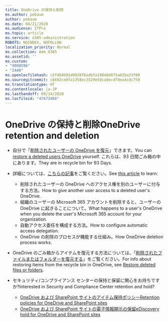 ```yaml
---
title: OneDrive の保持と削除
ms.author: pebaum
author: pebaum
ms.date: 04/21/2020
ms.audience: ITPro
ms.topic: article
ms.service: o365-administration
ROBOTS: NOINDEX, NOFOLLOW
localization_priority: Normal
ms.collection: Adm_O365
ms.assetid: ''
ms.custom:
- "9000596"
- "2440"
ms.openlocfilehash: c5fd94b91d0938f6adbfa10848d875a02ba23f00
ms.sourcegitcommit: c6692ce0fa1358ec3529e59ca0ecdfdea4cdc759
ms.translationtype: HT
ms.contentlocale: ja-JP
ms.lasthandoff: 09/14/2020
ms.locfileid: "47673466"
---
```

# <a name="onedrive-retention-and-deletion"></a><span data-ttu-id="b072c-102">OneDrive の保持と削除</span><span class="sxs-lookup"><span data-stu-id="b072c-102">OneDrive retention and deletion</span></span>

- <span data-ttu-id="b072c-103">自分で「[削除されたユーザーの OneDrive を復元](https://docs.microsoft.com/onedrive/restore-deleted-onedrive)」できます。</span><span class="sxs-lookup"><span data-stu-id="b072c-103">You can [restore a deleted users OneDrive](https://docs.microsoft.com/onedrive/restore-deleted-onedrive) yourself.</span></span> <span data-ttu-id="b072c-104">これらは、93 日間ごみ箱の中にあります。</span><span class="sxs-lookup"><span data-stu-id="b072c-104">They are in recycle bin for 93 Days.</span></span>

- <span data-ttu-id="b072c-105">詳細については、[こちらの記事](https://docs.microsoft.com/onedrive/retention-and-deletion)をご覧ください。</span><span class="sxs-lookup"><span data-stu-id="b072c-105">See [this article](https://docs.microsoft.com/onedrive/retention-and-deletion) to learn:</span></span>
    - <span data-ttu-id="b072c-106">削除されたユーザーの OneDrive へのアクセス権を別のユーザーに付与する方法。</span><span class="sxs-lookup"><span data-stu-id="b072c-106">How to give another user access to a deleted user's OneDrive.</span></span>
    - <span data-ttu-id="b072c-107">組織のユーザーの Microsoft 365 アカウントを削除すると、ユーザーの OneDrive に起きることについて。</span><span class="sxs-lookup"><span data-stu-id="b072c-107">What happens to a user's OneDrive when you delete the user's Microsoft 365 account for your organization.</span></span>
    - <span data-ttu-id="b072c-108">自動アクセス委任を構成する方法。</span><span class="sxs-lookup"><span data-stu-id="b072c-108">How to configure automatic access delegation.</span></span>
    - <span data-ttu-id="b072c-109">OneDrive の削除のプロセスが機能する仕組み。</span><span class="sxs-lookup"><span data-stu-id="b072c-109">How OneDrive deletion process works.</span></span>

- <span data-ttu-id="b072c-110">OneDrive のごみ箱からアイテムを復元する方法については、「[削除されたファイルまたはフォルダーを復元する](https://support.office.com/article/949ada80-0026-4db3-a953-c99083e6a84f)」をご覧ください。</span><span class="sxs-lookup"><span data-stu-id="b072c-110">For info about restoring items from the recycle bin in OneDrive, see [Restore deleted files or folders](https://support.office.com/article/949ada80-0026-4db3-a953-c99083e6a84f).</span></span>

- <span data-ttu-id="b072c-111">セキュリティ/コンプライアンス センターの保持と保留に関心をお持ちですか?</span><span class="sxs-lookup"><span data-stu-id="b072c-111">Interested in Security and Compliance Center retention and hold?</span></span>
    - [<span data-ttu-id="b072c-112">OneDrive および SharePoint サイトのアイテム保持ポリシー</span><span class="sxs-lookup"><span data-stu-id="b072c-112">Retention policies for OneDrive and SharePoint sites</span></span>](https://docs.microsoft.com/microsoft-365/compliance/retention-policies)
    - [<span data-ttu-id="b072c-113"> OneDrive および SharePoint サイトの電子情報開示の保留</span><span class="sxs-lookup"><span data-stu-id="b072c-113">eDiscovery hold for OneDrive and SharePoint sites</span></span>](https://docs.microsoft.com/office365/securitycompliance/ediscovery-cases#step-4-place-content-locations-on-hold)
